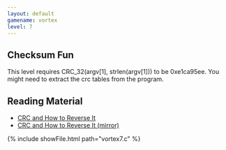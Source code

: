 ```yaml
---
layout: default
gamename: vortex
level: 7
---
```

Checksum Fun
------------
This level requires CRC\_32(argv[1], strlen(argv[1])) to be
0xe1ca95ee. You might need to extract the crc tables from the
program.

Reading Material
----------------
- [CRC and How to Reverse It][]
- [CRC and How to Reverse It (mirror)]

{% include showFile.html path="vortex7.c" %}

[CRC and How to Reverse It]: http://www.woodmann.com/fravia/crctut1.htm
[CRC and How to Reverse It (mirror)]: http://taz.newffr.com/TAZ/Reverse_Engineering/CRC.html
